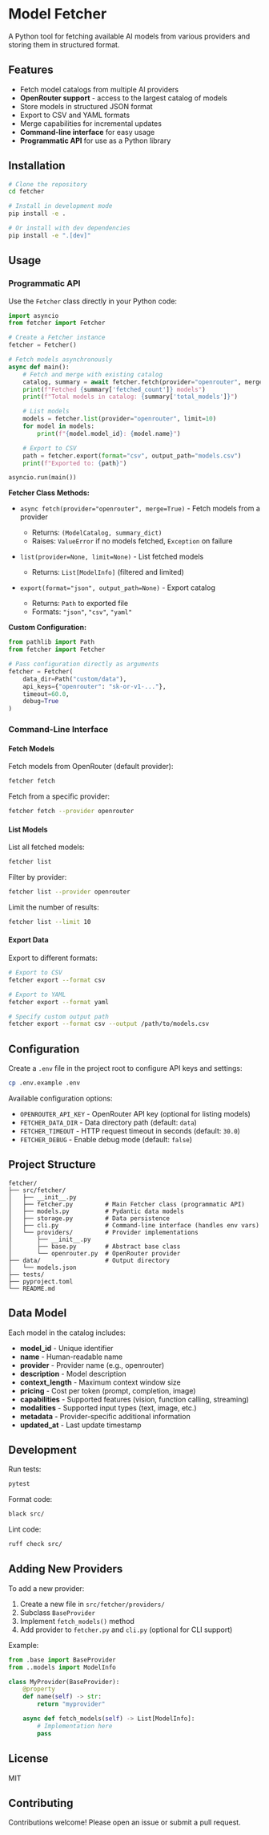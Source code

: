 # Model Fetcher

A Python tool for fetching available AI models from various providers and storing them in structured format.

## Features

- Fetch model catalogs from multiple AI providers
- **OpenRouter support** - access to the largest catalog of models
- Store models in structured JSON format
- Export to CSV and YAML formats
- Merge capabilities for incremental updates
- **Command-line interface** for easy usage
- **Programmatic API** for use as a Python library

## Installation

```bash
# Clone the repository
cd fetcher

# Install in development mode
pip install -e .

# Or install with dev dependencies
pip install -e ".[dev]"
```

## Usage

### Programmatic API

Use the `Fetcher` class directly in your Python code:

```python
import asyncio
from fetcher import Fetcher

# Create a Fetcher instance
fetcher = Fetcher()

# Fetch models asynchronously
async def main():
    # Fetch and merge with existing catalog
    catalog, summary = await fetcher.fetch(provider="openrouter", merge=True)
    print(f"Fetched {summary['fetched_count']} models")
    print(f"Total models in catalog: {summary['total_models']}")

    # List models
    models = fetcher.list(provider="openrouter", limit=10)
    for model in models:
        print(f"{model.model_id}: {model.name}")

    # Export to CSV
    path = fetcher.export(format="csv", output_path="models.csv")
    print(f"Exported to: {path}")

asyncio.run(main())
```

**Fetcher Class Methods:**

- `async fetch(provider="openrouter", merge=True)` - Fetch models from a provider
  - Returns: `(ModelCatalog, summary_dict)`
  - Raises: `ValueError` if no models fetched, `Exception` on failure

- `list(provider=None, limit=None)` - List fetched models
  - Returns: `List[ModelInfo]` (filtered and limited)

- `export(format="json", output_path=None)` - Export catalog
  - Returns: `Path` to exported file
  - Formats: `"json"`, `"csv"`, `"yaml"`

**Custom Configuration:**

```python
from pathlib import Path
from fetcher import Fetcher

# Pass configuration directly as arguments
fetcher = Fetcher(
    data_dir=Path("custom/data"),
    api_keys={"openrouter": "sk-or-v1-..."},
    timeout=60.0,
    debug=True
)
```

### Command-Line Interface

#### Fetch Models

Fetch models from OpenRouter (default provider):

```bash
fetcher fetch
```

Fetch from a specific provider:

```bash
fetcher fetch --provider openrouter
```

#### List Models

List all fetched models:

```bash
fetcher list
```

Filter by provider:

```bash
fetcher list --provider openrouter
```

Limit the number of results:

```bash
fetcher list --limit 10
```

#### Export Data

Export to different formats:

```bash
# Export to CSV
fetcher export --format csv

# Export to YAML
fetcher export --format yaml

# Specify custom output path
fetcher export --format csv --output /path/to/models.csv
```

## Configuration

Create a `.env` file in the project root to configure API keys and settings:

```bash
cp .env.example .env
```

Available configuration options:

- `OPENROUTER_API_KEY` - OpenRouter API key (optional for listing models)
- `FETCHER_DATA_DIR` - Data directory path (default: `data`)
- `FETCHER_TIMEOUT` - HTTP request timeout in seconds (default: `30.0`)
- `FETCHER_DEBUG` - Enable debug mode (default: `false`)

## Project Structure

```
fetcher/
├── src/fetcher/
│   ├── __init__.py
│   ├── fetcher.py         # Main Fetcher class (programmatic API)
│   ├── models.py          # Pydantic data models
│   ├── storage.py         # Data persistence
│   ├── cli.py             # Command-line interface (handles env vars)
│   └── providers/         # Provider implementations
│       ├── __init__.py
│       ├── base.py        # Abstract base class
│       └── openrouter.py  # OpenRouter provider
├── data/                  # Output directory
│   └── models.json
├── tests/
├── pyproject.toml
└── README.md
```

## Data Model

Each model in the catalog includes:

- **model_id** - Unique identifier
- **name** - Human-readable name
- **provider** - Provider name (e.g., openrouter)
- **description** - Model description
- **context_length** - Maximum context window size
- **pricing** - Cost per token (prompt, completion, image)
- **capabilities** - Supported features (vision, function calling, streaming)
- **modalities** - Supported input types (text, image, etc.)
- **metadata** - Provider-specific additional information
- **updated_at** - Last update timestamp

## Development

Run tests:

```bash
pytest
```

Format code:

```bash
black src/
```

Lint code:

```bash
ruff check src/
```

## Adding New Providers

To add a new provider:

1. Create a new file in `src/fetcher/providers/`
2. Subclass `BaseProvider`
3. Implement `fetch_models()` method
4. Add provider to `fetcher.py` and `cli.py` (optional for CLI support)

Example:

```python
from .base import BaseProvider
from ..models import ModelInfo

class MyProvider(BaseProvider):
    @property
    def name(self) -> str:
        return "myprovider"

    async def fetch_models(self) -> List[ModelInfo]:
        # Implementation here
        pass
```

## License

MIT

## Contributing

Contributions welcome! Please open an issue or submit a pull request.
